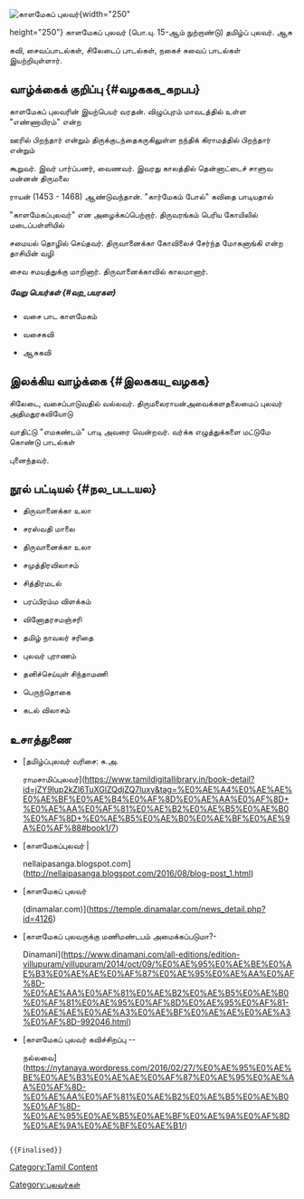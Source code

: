 ![காளமேகப் புலவர்](காளமேகப்_புலவர்.png "காளமேகப் புலவர்"){width="250"
height="250"} காளமேகப் புலவர் (பொ.யு. 15-ஆம் நுற்றாண்டு) தமிழ்ப் புலவர். ஆசு
கவி, சைவப்பாடல்கள், சிலேடைப் பாடல்கள், நகைச் சுவைப் பாடல்கள் இயற்றியுள்ளார்.

## வாழ்க்கைக் குறிப்பு {#வழககக_கறபப}

காளமேகப் புலவரின் இயற்பெயர் வரதன். விழுப்புரம் மாவடத்தில் உள்ள \"எண்ணாயிரம்\" என்ற
ஊரில் பிறந்தார் என்றும் திருக்குடந்தைகருகிலுள்ள நந்திக் கிராமத்தில் பிறந்தார் என்றும்
கூறுவர். இவர் பார்ப்பனர், வைணவர். இவரது காலத்தில் தென்னாட்டைச் சாளுவ மன்னன் திருமலை
ராயன் (1453 - 1468) ஆண்டுவந்தான். \"கார்மேகம் போல்\" கவிதை பாடியதால்
\"காளமேகப்புலவர்\" என அழைக்கப்பெற்றார். திருவரங்கம் பெரிய கோயிலில் மடைப்பள்ளியில்
சமையல் தொழில் செய்தவர். திருவானைக்கா கோவிலைச் சேர்ந்த மோகனாங்கி என்ற தாசியின் வழி
சைவ சமயத்துக்கு மாறினார். திருவானைக்காவில் காலமானார்.

##### வேறு பெயர்கள் {#வற_பயரகள}

-   வசை பாட காளமேகம்
-   வசைகவி
-   ஆசுகவி

## இலக்கிய வாழ்க்கை {#இலககய_வழகக}

சிலேடை, வசைப்பாடுவதில் வல்லவர். திருமலைராயன்அவைக்களதலைமைப் புலவர் அதிமதுரகவியோடு
வாதிட்டு \"எமகண்டம்\" பாடி அவரை வென்றவர். வர்க்க எழுத்துக்களை மட்டுமே கொண்டு பாடல்கள்
புனைந்தவர்.

## நூல் பட்டியல் {#நல_படடயல}

-   திருவானைக்கா உலா
-   சரஸ்வதி மாலை
-   திருவானைக்கா உலா
-   சமுத்திரவிலாசம்
-   சித்திரமடல்
-   பரப்பிரம்ம விளக்கம்
-   வினோதரசமஞ்சரி
-   தமிழ் நாவலர் சரிதை
-   புலவர் புராணம்
-   தனிச்செய்யுள் சிந்தாமணி
-   பெருந்தொகை
-   கடல் விலாசம்

## உசாத்துணை

-   [தமிழ்ப்புலவர் வரிசை: சு.அ.
    ராமசாமிப்புலவர்](https://www.tamildigitallibrary.in/book-detail?id=jZY9lup2kZl6TuXGlZQdjZQ7luxy&tag=%E0%AE%A4%E0%AE%AE%E0%AE%BF%E0%AE%B4%E0%AF%8D%E0%AE%AA%E0%AF%8D+%E0%AE%AA%E0%AF%81%E0%AE%B2%E0%AE%B5%E0%AE%B0%E0%AF%8D+%E0%AE%B5%E0%AE%B0%E0%AE%BF%E0%AE%9A%E0%AF%88#book1/7)
-   [காளமேகப்புலவர் \|
    nellaipasanga.blogspot.com](http://nellaipasanga.blogspot.com/2016/08/blog-post_1.html)
-   [காளமேகப் புலவர்
    (dinamalar.com)](https://temple.dinamalar.com/news_detail.php?id=4126)
-   [காளமேகப் புலவருக்கு மணிமண்டபம் அமைக்கப்படுமா?-
    Dinamani](https://www.dinamani.com/all-editions/edition-villupuram/villupuram/2014/oct/09/%E0%AE%95%E0%AE%BE%E0%AE%B3%E0%AE%AE%E0%AF%87%E0%AE%95%E0%AE%AA%E0%AF%8D-%E0%AE%AA%E0%AF%81%E0%AE%B2%E0%AE%B5%E0%AE%B0%E0%AF%81%E0%AE%95%E0%AF%8D%E0%AE%95%E0%AF%81-%E0%AE%AE%E0%AE%A3%E0%AE%BF%E0%AE%AE%E0%AE%A3%E0%AF%8D-992046.html)
-   [காளமேகப் புலவர் கவிச்சிறப்பு --
    நல்லவை](https://nytanaya.wordpress.com/2016/02/27/%E0%AE%95%E0%AE%BE%E0%AE%B3%E0%AE%AE%E0%AF%87%E0%AE%95%E0%AE%AA%E0%AF%8D-%E0%AE%AA%E0%AF%81%E0%AE%B2%E0%AE%B5%E0%AE%B0%E0%AF%8D-%E0%AE%95%E0%AE%B5%E0%AE%BF%E0%AE%9A%E0%AF%8D%E0%AE%9A%E0%AE%BF%E0%AE%B1/)

```{=mediawiki}
{{Finalised}}
```
[Category:Tamil Content](Category:Tamil_Content "wikilink")
[Category:புலவர்கள்](Category:புலவர்கள் "wikilink")

